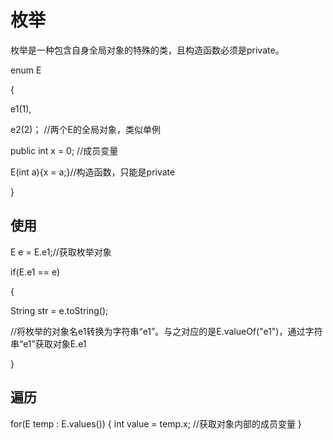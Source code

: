 # 枚举

枚举是一种包含自身全局对象的特殊的类，且构造函数必须是private。

enum E

{

e1(1),

e2(2)； //两个E的全局对象，类似单例

public int x = 0; //成员变量

E(int a){x = a;}//构造函数，只能是private

}

## 使用

E e = E.e1;//获取枚举对象

if(E.e1 == e)

{

String str = e.toString();

//将枚举的对象名e1转换为字符串“e1”。与之对应的是E.valueOf("e1")，通过字符串“e1”获取对象E.e1

}

## 遍历

for(E temp : E.values())
{
   int value = temp.x; //获取对象内部的成员变量
}